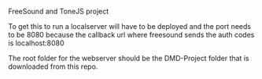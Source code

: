 FreeSound and ToneJS project

To get this to run a localserver will have to be deployed and the port needs to be 8080 because the callback url where freesound sends the auth codes is localhost:8080

The root folder for the webserver should be the DMD-Project folder that is downloaded from this repo.
